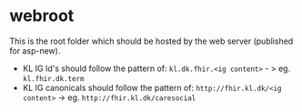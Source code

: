 # webroot

This is the root folder which should be hosted by the web server (published for asp-new).

 * KL IG Id's should follow the pattern of: `kl.dk.fhir.<ig content>` - > eg. `kl.fhir.dk.term`
 * KL IG canonicals should follow the pattern of: `http://fhir.kl.dk/<ig content>` -> eg. `http://fhir.kl.dk/caresocial`

